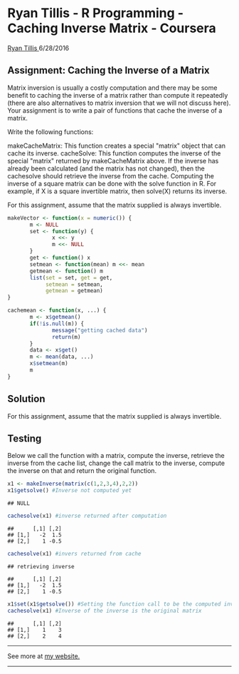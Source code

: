 Ryan Tillis - R Programming - Caching Inverse Matrix - Coursera
================
<a href="http://www.ryantillis.com"> Ryan Tillis </a>
6/28/2016

Assignment: Caching the Inverse of a Matrix
-------------------------------------------

Matrix inversion is usually a costly computation and there may be some benefit to caching the inverse of a matrix rather than compute it repeatedly (there are also alternatives to matrix inversion that we will not discuss here). Your assignment is to write a pair of functions that cache the inverse of a matrix.

Write the following functions:

makeCacheMatrix: This function creates a special "matrix" object that can cache its inverse. cacheSolve: This function computes the inverse of the special "matrix" returned by makeCacheMatrix above. If the inverse has already been calculated (and the matrix has not changed), then the cachesolve should retrieve the inverse from the cache. Computing the inverse of a square matrix can be done with the solve function in R. For example, if X is a square invertible matrix, then solve(X) returns its inverse.

For this assignment, assume that the matrix supplied is always invertible.

``` r
makeVector <- function(x = numeric()) {
       m <- NULL
       set <- function(y) {
              x <<- y
              m <<- NULL
       }
       get <- function() x
       setmean <- function(mean) m <<- mean
       getmean <- function() m
       list(set = set, get = get,
            setmean = setmean,
            getmean = getmean)
}

cachemean <- function(x, ...) {
       m <- x$getmean()
       if(!is.null(m)) {
              message("getting cached data")
              return(m)
       }
       data <- x$get()
       m <- mean(data, ...)
       x$setmean(m)
       m
}
```

Solution
--------

For this assignment, assume that the matrix supplied is always invertible.

Testing
-------

Below we call the function with a matrix, compute the inverse, retrieve the inverse from the cache list, change the call matrix to the inverse, compute the inverse on that and return the original function.

``` r
x1 <- makeInverse(matrix(c(1,2,3,4),2,2))
x1$getsolve() #Inverse not computed yet
```

    ## NULL

``` r
cachesolve(x1) #inverse returned after computation
```

    ##      [,1] [,2]
    ## [1,]   -2  1.5
    ## [2,]    1 -0.5

``` r
cachesolve(x1) #invers returned from cache
```

    ## retrieving inverse

    ##      [,1] [,2]
    ## [1,]   -2  1.5
    ## [2,]    1 -0.5

``` r
x1$set(x1$getsolve()) #Setting the function call to be the computed inverse
cachesolve(x1) #Inverse of the inverse is the original matrix
```

    ##      [,1] [,2]
    ## [1,]    1    3
    ## [2,]    2    4

<hr>
See more at <a href="http://www.ryantillis.com"> my website. </a>

<hr>
